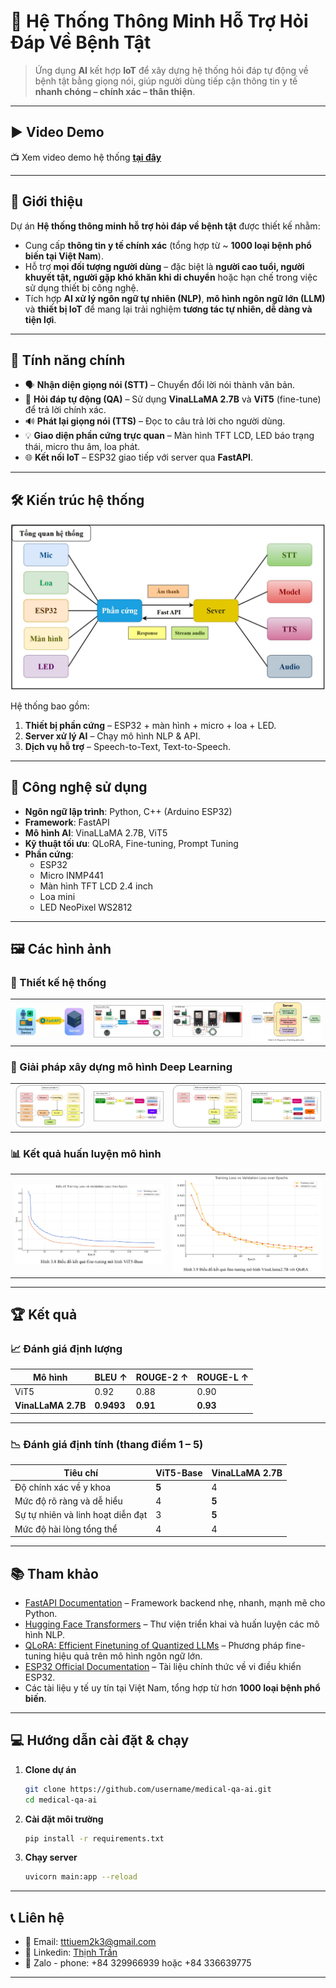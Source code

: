 # 🤖 Hệ Thống Thông Minh Hỗ Trợ Hỏi Đáp Về Bệnh Tật

> Ứng dụng **AI** kết hợp **IoT** để xây dựng hệ thống hỏi đáp tự động về bệnh tật bằng giọng nói, giúp người dùng tiếp cận thông tin y tế **nhanh chóng – chính xác – thân thiện**.

---

## ▶️ Video Demo
📺 Xem video demo hệ thống **[tại đây](https://youtu.be/j2nC14IqkZw)**

---

## 📜 Giới thiệu

Dự án **Hệ thống thông minh hỗ trợ hỏi đáp về bệnh tật** được thiết kế nhằm:
- Cung cấp **thông tin y tế chính xác** (tổng hợp từ ~ **1000 loại bệnh phổ biến tại Việt Nam**).
- Hỗ trợ **mọi đối tượng người dùng** – đặc biệt là **người cao tuổi, người khuyết tật, người gặp khó khăn khi di chuyển** hoặc hạn chế trong việc sử dụng thiết bị công nghệ.
- Tích hợp **AI xử lý ngôn ngữ tự nhiên (NLP)**, **mô hình ngôn ngữ lớn (LLM)** và **thiết bị IoT** để mang lại trải nghiệm **tương tác tự nhiên, dễ dàng và tiện lợi**.

---

## 🔧 Tính năng chính

- 🗣 **Nhận diện giọng nói (STT)** – Chuyển đổi lời nói thành văn bản.
- 🤖 **Hỏi đáp tự động (QA)** – Sử dụng **VinaLLaMA 2.7B** và **ViT5** (fine-tune) để trả lời chính xác.
- 🔊 **Phát lại giọng nói (TTS)** – Đọc to câu trả lời cho người dùng.
- 💡 **Giao diện phần cứng trực quan** – Màn hình TFT LCD, LED báo trạng thái, micro thu âm, loa phát.
- 🌐 **Kết nối IoT** – ESP32 giao tiếp với server qua **FastAPI**.

---

## 🛠️ Kiến trúc hệ thống

![Sơ đồ kiến trúc hệ thống](./Image/1.JPG)

Hệ thống bao gồm:
1. **Thiết bị phần cứng** – ESP32 + màn hình + micro + loa + LED.
2. **Server xử lý AI** – Chạy mô hình NLP & API.
3. **Dịch vụ hỗ trợ** – Speech-to-Text, Text-to-Speech.

---

## 🧠 Công nghệ sử dụng

- **Ngôn ngữ lập trình**: Python, C++ (Arduino ESP32)
- **Framework**: FastAPI
- **Mô hình AI**: VinaLLaMA 2.7B, ViT5
- **Kỹ thuật tối ưu**: QLoRA, Fine-tuning, Prompt Tuning
- **Phần cứng**:
  - ESP32
  - Micro INMP441
  - Màn hình TFT LCD 2.4 inch
  - Loa mini
  - LED NeoPixel WS2812

---

## 🖼️ Các hình ảnh

### 🎨 Thiết kế hệ thống
| | | | |
|---|---|---|---|
| ![](Image/11.JPG) | ![](Image/2.JPG) | ![](Image/3.JPG) | ![](Image/4.JPG) |

### 🚧 Giải pháp xây dựng mô hình Deep Learning
| | | | |
|---|---|---|---|
| ![](Image/5.JPG) | ![](Image/6.JPG) | ![](Image/7.JPG) | ![](Image/8.JPG) |

### 📊 Kết quả huấn luyện mô hình
| | |
|---|---|
| ![](Image/9.JPG) | ![](Image/10.JPG) |

---

## 🏆 Kết quả

### 📈 Đánh giá định lượng
| Mô hình | BLEU ↑ | ROUGE-2 ↑ | ROUGE-L ↑ |
|---------|--------|-----------|-----------|
| ViT5    | 0.92   | 0.88      | 0.90      |
| **VinaLLaMA 2.7B** | **0.9493** | **0.91**  | **0.93** |

---

### 📉 Đánh giá định tính (thang điểm 1 – 5)

| **Tiêu chí** | **ViT5-Base** | **VinaLLaMA 2.7B** |
|--------------|--------------|--------------------|
| Độ chính xác về y khoa | **5** | 4 |
| Mức độ rõ ràng và dễ hiểu | 4 | **5** |
| Sự tự nhiên và linh hoạt diễn đạt | 3 | **5** |
| Mức độ hài lòng tổng thể | 4 | 4 |

---

## 📚 Tham khảo

- [FastAPI Documentation](https://fastapi.tiangolo.com/) – Framework backend nhẹ, nhanh, mạnh mẽ cho Python.
- [Hugging Face Transformers](https://huggingface.co/docs/transformers/index) – Thư viện triển khai và huấn luyện các mô hình NLP.
- [QLoRA: Efficient Finetuning of Quantized LLMs](https://arxiv.org/abs/2305.14314) – Phương pháp fine-tuning hiệu quả trên mô hình ngôn ngữ lớn.
- [ESP32 Official Documentation](https://docs.espressif.com/projects/esp-idf/en/latest/esp32/) – Tài liệu chính thức về vi điều khiển ESP32.
- Các tài liệu y tế uy tín tại Việt Nam, tổng hợp từ hơn **1000 loại bệnh phổ biến**.

---

## 💻 Hướng dẫn cài đặt & chạy

1. **Clone dự án**
   ```bash
   git clone https://github.com/username/medical-qa-ai.git
   cd medical-qa-ai
2. **Cài đặt môi trường**
   ```bash
   pip install -r requirements.txt
3. **Chạy server**
   ```bash
   uvicorn main:app --reload

---

##  📞 Liên hệ
- 📧 Email: tttiuem2k3@gmail.com
- 👥 Linkedin: [Thịnh Trần](https://www.linkedin.com/in/thinh-tran-04122k3/)
- 💬 Zalo - phone: +84 329966939 hoặc +84 336639775

---


   
